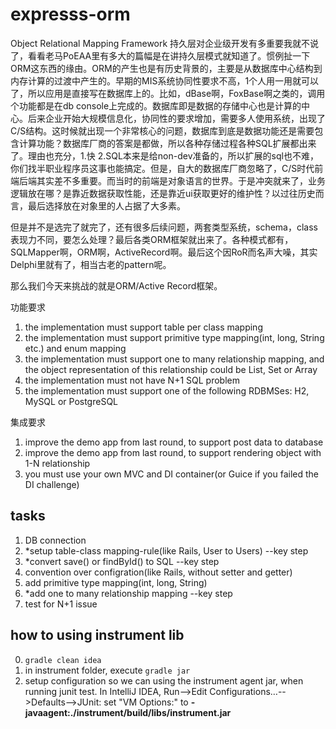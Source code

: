 expresss-orm
============


Object Relational Mapping Framework
持久层对企业级开发有多重要我就不说了，看看老马PoEAA里有多大的篇幅是在讲持久层模式就知道了。惯例扯一下ORM这东西的缘由。ORM的产生也是有历史背景的，主要是从数据库中心结构到内存计算的过渡中产生的。早期的MIS系统协同性要求不高，1个人用一用就可以了，所以应用是直接写在数据库上的。比如，dBase啊，FoxBase啊之类的，调用个功能都是在db console上完成的。数据库即是数据的存储中心也是计算的中心。后来企业开始大规模信息化，协同性的要求增加，需要多人使用系统，出现了C/S结构。这时候就出现一个非常核心的问题，数据库到底是数据功能还是需要包含计算功能？数据库厂商的答案是都做，所以各种存储过程各种SQL扩展都出来了。理由也充分，1.快 2.SQL本来是给non-dev准备的，所以扩展的sql也不难，你们找半职业程序员这事也能搞定。但是，自大的数据库厂商忽略了，C/S时代前端后端其实差不多重要。而当时的前端是对象语言的世界。于是冲突就来了，业务逻辑放在哪？是靠近数据获取性能，还是靠近ui获取更好的维护性？以过往历史而言，最后选择放在对象里的人占据了大多素。

但是并不是选完了就完了，还有很多后续问题，两套类型系统，schema，class表现力不同，要怎么处理？最后各类ORM框架就出来了。各种模式都有，SQLMapper啊，ORM啊，ActiveRecord啊。最后这个因RoR而名声大噪，其实Delphi里就有了，相当古老的pattern呢。

那么我们今天来挑战的就是ORM/Active Record框架。

功能要求

1. the implementation must support table per class mapping
2. the implementation must support primitive type mapping(int, long, String etc.) and enum mapping
3. the implementation must support one to many relationship mapping, and the object representation of this relationship could be List, Set or Array
4. the implementation must not have N+1 SQL problem
5. the implementation must support one of the following RDBMSes: H2, MySQL or PostgreSQL

集成要求
1. improve the demo app from last round, to support post data to database
2. improve the demo app from last round, to support rendering object with 1-N relationship
3. you must use your own MVC and DI container(or Guice if you failed the DI challenge)


tasks
---------------------------
1. DB connection
2. *setup table-class mapping-rule(like Rails, User to Users) --key step
3. *convert save() or findById() to SQL  --key step
4. convention over configration(like Rails, without setter and getter)
5. add primitive type mapping(int, long, String)
6. *add one to many relationship mapping  --key step
7. test for N+1 issue


how to using instrument lib
---------------------------
0. `gradle clean idea`
1. in instrument folder, execute `gradle jar`
2. setup configuration so we can using the instrument agent jar, when running junit test.
In IntelliJ IDEA,  Run-->Edit Configurations…-->Defaults-->JUnit:
set "VM Options:" to **-javaagent:./instrument/build/libs/instrument.jar**
